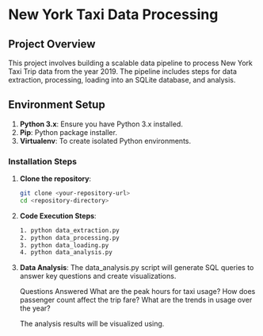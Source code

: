 # New York Taxi Data Processing

## Project Overview

This project involves building a scalable data pipeline to process New York Taxi Trip data from the year 2019. The pipeline includes steps for data extraction, processing, loading into an SQLite database, and analysis.

## Environment Setup

1. **Python 3.x**: Ensure you have Python 3.x installed.
2. **Pip**: Python package installer.
3. **Virtualenv**: To create isolated Python environments.

### Installation Steps

1. **Clone the repository**:
   ```bash
   git clone <your-repository-url>
   cd <repository-directory>
2. **Code Execution Steps**:
   ```bash
   1. python data_extraction.py
   2. python data_processing.py
   3. python data_loading.py
   4. python data_analysis.py

3. **Data Analysis**:
   The data_analysis.py script will generate SQL queries to answer key questions and create visualizations.

   Questions Answered
   What are the peak hours for taxi usage?
   How does passenger count affect the trip fare?
   What are the trends in usage over the year?

   The analysis results will be visualized using.

